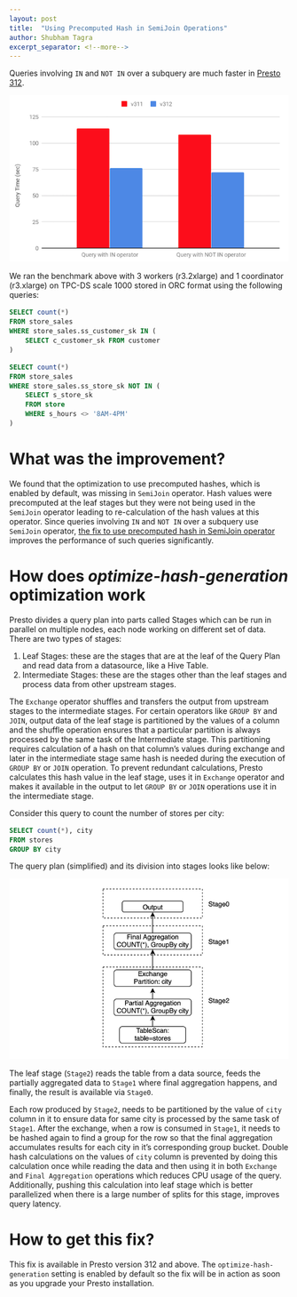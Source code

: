 ```yaml
---
layout: post
title:  "Using Precomputed Hash in SemiJoin Operations"
author: Shubham Tagra
excerpt_separator: <!--more-->
---
```


Queries involving `IN` and `NOT IN` over a subquery are much faster in 
[Presto 312](https://prestosql.io/docs/current/release/release-312.html).


![](/assets/blog/semijoin-precomputed-hash/semijoin-precomputed-hash-gains.png)

<!--more-->

We ran the benchmark above with 3 workers (r3.2xlarge) and 1 coordinator (r3.xlarge) on 
TPC-DS scale 1000 stored in ORC format using the following queries:

```sql
SELECT count(*)
FROM store_sales
WHERE store_sales.ss_customer_sk IN (
    SELECT c_customer_sk FROM customer
)
```

```sql
SELECT count(*)
FROM store_sales
WHERE store_sales.ss_store_sk NOT IN (
    SELECT s_store_sk 
    FROM store
    WHERE s_hours <> '8AM-4PM'
)
```

# What was the improvement?

We found that the optimization to use precomputed hashes, which is enabled by 
default, was missing in `SemiJoin` operator.  Hash values were precomputed at the leaf 
stages but they were not being used in the `SemiJoin` operator leading to re-calculation 
of the hash values at this operator. Since queries involving `IN` and `NOT IN` over a 
subquery use `SemiJoin` operator, [the fix to use precomputed hash in SemiJoin operator](https://github.com/prestosql/presto/pull/767) 
improves the performance of such queries significantly.

# How does *optimize-hash-generation* optimization work

Presto divides a query plan into parts called Stages which can be run in parallel on 
multiple nodes, each node working on different set of data. There are two types of stages:

1. Leaf Stages: these are the stages that are at the leaf of the Query Plan and read 
   data from a datasource, like a Hive Table.
2. Intermediate Stages: these are the stages other than the leaf stages and process 
   data from other upstream stages.

The `Exchange` operator shuffles and transfers the output from upstream stages to the 
intermediate stages. For certain operators like `GROUP BY` and `JOIN`, output data of 
the leaf stage is partitioned by the values of a column and the shuffle operation ensures 
that a particular partition is always processed by the same task of the Intermediate stage. 
This partitioning requires calculation of a hash on that column’s values during exchange 
and later in the intermediate stage same hash is needed during the execution of `GROUP BY` 
or `JOIN` operation. To prevent redundant calculations, Presto calculates this hash value 
in the leaf stage, uses it in `Exchange` operator and makes it available in the output to let
`GROUP BY` or `JOIN` operations use it in the intermediate stage.

Consider this query to count the number of stores per city:

```sql
SELECT count(*), city 
FROM stores 
GROUP BY city
```

The query plan (simplified) and its division into stages looks like below:

![](/assets/blog/semijoin-precomputed-hash/query-plan.png)

The leaf stage (`Stage2`) reads the table from a data source, feeds the partially 
aggregated data to `Stage1` where final aggregation happens, and finally, the result is available 
via `Stage0`.

Each row produced by `Stage2`, needs to be partitioned by the value of `city` column in it to ensure 
data for same city is processed by the same task of `Stage1`. After the exchange, when a row is consumed 
in `Stage1`, it needs to be hashed again to find a group for the row so that the final aggregation 
accumulates results for each city in it’s corresponding group bucket. Double hash calculations on 
the values of `city` column is prevented by doing this calculation once while reading the data and then 
using it in both `Exchange` and `Final Aggregation` operations which reduces CPU usage of the query. 
Additionally, pushing this calculation into leaf stage which is better parallelized when there is 
a large number of splits for this stage, improves query latency.

# How to get this fix?

This fix is available in Presto version 312 and above. The `optimize-hash-generation` setting is enabled 
by default so the fix will be in action as soon as you upgrade your Presto installation.

